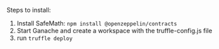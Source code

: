 Steps to install:
1. Install SafeMath: `npm install @openzeppelin/contracts`
2. Start Ganache and create a workspace with the truffle-config.js file
3. run `truffle deploy`